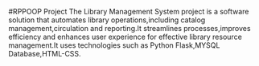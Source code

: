 #RPPOOP Project
The Library Management System project is a software solution that automates library operations,including catalog management,circulation and reporting.It streamlines processes,improves efficiency and enhances user experience for effective library resource management.It uses technologies such as Python Flask,MYSQL Database,HTML-CSS.

